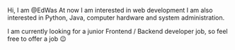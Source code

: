 Hi, I am @EdWas
At now I am interested in web development
I am also interested in Python, Java, computer hardware and system administration.

I am currently looking for a junior Frontend / Backend developer job, so feel free to offer a job 😉
